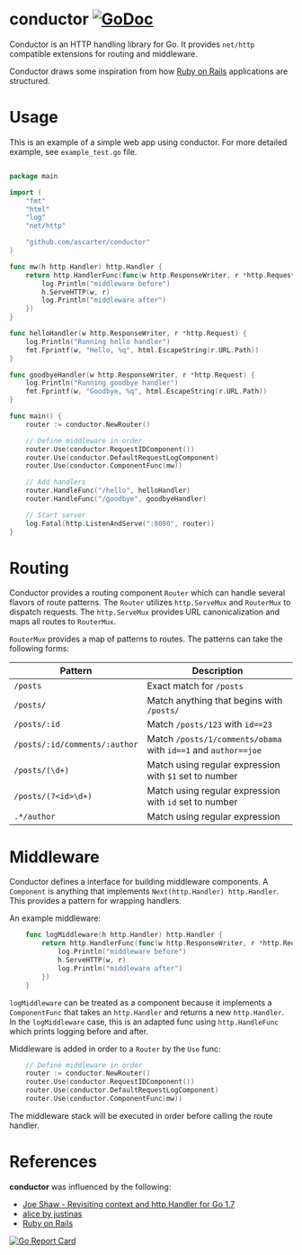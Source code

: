 # conductor [![GoDoc](https://godoc.org/github.com/ascarter/conductor?status.svg)](http://godoc.org/github.com/ascarter/conductor)

Conductor is an HTTP handling library for Go. It provides `net/http` compatible extensions for routing and middleware.

Conductor draws some inspiration from how [Ruby on Rails](http://rubyonrails.org) applications are structured.


# Usage

This is an example of a simple web app using conductor. For more detailed example,
see `example_test.go` file.

```go

package main

import (
	"fmt"
	"html"
	"log"
	"net/http"

	"github.com/ascarter/conductor"
)

func mw(h http.Handler) http.Handler {
	return http.HandlerFunc(func(w http.ResponseWriter, r *http.Request) {
		log.Println("middleware before")
		h.ServeHTTP(w, r)
		log.Println("middleware after")
	})
}

func helloHandler(w http.ResponseWriter, r *http.Request) {
	log.Println("Running hello handler")
	fmt.Fprintf(w, "Hello, %q", html.EscapeString(r.URL.Path))
}

func goodbyeHandler(w http.ResponseWriter, r *http.Request) {
	log.Println("Running goodbye handler")
	fmt.Fprintf(w, "Goodbye, %q", html.EscapeString(r.URL.Path))
}

func main() {
	router := conductor.NewRouter()

	// Define middleware in order
	router.Use(conductor.RequestIDComponent())
	router.Use(conductor.DefaultRequestLogComponent)
	router.Use(conductor.ComponentFunc(mw))

	// Add handlers
	router.HandleFunc("/hello", helloHandler)
	router.HandleFunc("/goodbye", goodbyeHandler)

	// Start server
	log.Fatal(http.ListenAndServe(":8080", router))
}
```

# Routing

Conductor provides a routing component `Router` which can handle several flavors of route patterns. The `Router` utilizes `http.ServeMux` and `RouterMux` to dispatch requests. The `http.ServeMux` provides URL canonicalization and maps all routes to `RouterMux`.

`RouterMux` provides a map of patterns to routes. The patterns can take the following forms:

Pattern | Description
------- | -----------
`/posts` | Exact match for `/posts`
`/posts/` | Match anything that begins with `/posts/`
`/posts/:id` | Match `/posts/123` with `id==23` 
`/posts/:id/comments/:author` | Match `/posts/1/comments/obama` with `id==1` and `author==joe`
`/posts/(\d+)` | Match using regular expression with `$1` set to number
`/posts/(?<id>\d+)` | Match using regular expression with `id` set to number
`.*/author` | Match using regular expression

# Middleware

Conductor defines a interface for building middleware components. A `Component` is anything that implements `Next(http.Handler) http.Handler`. This provides a pattern for wrapping handlers.

An example middleware:

```go
	func logMiddleware(h http.Handler) http.Handler {
		return http.HandlerFunc(func(w http.ResponseWriter, r *http.Request) {
			log.Println("middleware before")
			h.ServeHTTP(w, r)
			log.Println("middleware after")
		})
	}
```

`logMiddleware` can be treated as a component because it implements a `ComponentFunc` that takes an `http.Handler` and returns a new `http.Handler`. In the `logMiddleware` case, this is an adapted func using `http.HandleFunc` which prints logging before and after.

Middleware is added in order to a `Router` by the `Use` func:

```go
	// Define middleware in order
	router := conductor.NewRouter()
	router.Use(conductor.RequestIDComponent())
	router.Use(conductor.DefaultRequestLogComponent)
	router.Use(conductor.ComponentFunc(mw))
```

The middleware stack will be executed in order before calling the route handler.


# References

**conductor** was influenced by the following:

* [Joe Shaw - Revisiting context and http.Handler for Go 1.7](https://joeshaw.org/revisiting-context-and-http-handler-for-go-17/)
* [alice by justinas](https://github.com/justinas/alice)
* [Ruby on Rails](http://rubyonrails.org)

[![Go Report Card](https://goreportcard.com/badge/github.com/ascarter/conductor)](https://goreportcard.com/report/github.com/ascarter/conductor)

